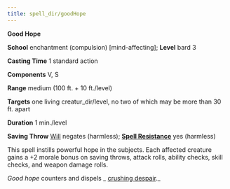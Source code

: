 ```yaml
---
title: spell_dir/goodHope
---
```

 **Good Hope**

**School** enchantment (compulsion) [mind-affecting]; **Level** bard 3

**Casting Time** 1 standard action

**Components** V, S

**Range** medium (100 ft. + 10 ft./level)

**Targets** one living creatur_dir/level, no two of which may be more than 30 ft. apart

**Duration** 1 min./level

**Saving Throw** [Will](../combat#_will) negates (harmless); **[Spell Resistance](../glossary#_spell-resistance)** yes (harmless)

This spell instills powerful hope in the subjects. Each affected creature gains a +2 morale bonus on saving throws, attack rolls, ability checks, skill checks, and weapon damage rolls.

_Good hope_ counters and dispels _ [crushing despair](crushingDespair#_crushing-despair)._

